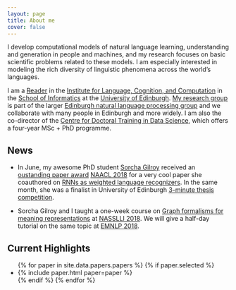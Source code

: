 ```yaml
---
layout: page
title: About me
cover: false
---
```


I develop computational models of natural language learning, 
understanding and generation in people and machines, and my research 
focuses on basic scientific problems related to these models. I am 
especially interested in modeling the rich diversity of linguistic
phenomena across the world’s languages. 

I am a [Reader](https://en.wikipedia.org/wiki/Reader_(academic_rank))
in the [Institute for Language, Cognition, and Computation](http://web.inf.ed.ac.uk/ilcc)
in the [School of Informatics](http://web.inf.ed.ac.uk/)
at the [University of Edinburgh](https://www.ed.ac.uk/). 
[My research group](collaborators.html) is part of the larger 
[Edinburgh natural language processing group](http://groups.inf.ed.ac.uk/edinburghnlp/)
and we collaborate with many people in Edinburgh and more widely. I am 
also the co-director of the 
[Centre for Doctoral Training in Data Science](http://datascience.inf.ed.ac.uk/), 
which offers a four-year MSc + PhD programme.

## News

* In June, my awesome PhD student [Sorcha Gilroy](http://homepages.inf.ed.ac.uk/s1459276/) 
received an [oustanding paper award](https://naacl2018.wordpress.com/2018/04/11/outstanding-papers/)
[NAACL 2018](http://naacl2018.org/) for a very cool
paper she coauthored on [RNNs as weighted language recognizers](http://aclweb.org/anthology/N18-1205). 
In the same month, she was a finalist in University of Edinburgh 
[3-minute thesis competition](https://www.ed.ac.uk/institute-academic-development/postgraduate/doctoral/3mt/3mt-final).

* Sorcha Gilroy and I taught a one-week course on 
[Graph formalisms for meaning representations](https://drive.google.com/drive/folders/1NtdhgieGKpnTvpYiBCUgkE-g0ygKDyE_) 
at [NASSLLI 2018](https://www.cmu.edu/nasslli2018/).
We will give a half-day tutorial on the same topic at 
[EMNLP 2018](http://emnlp2018.org/).

## Current Highlights

<ul>
{% for paper in site.data.papers.papers %}
  {% if paper.selected %}
  <li>
  {% include paper.html paper=paper %}
  </li>
  {% endif %}
{% endfor %}
</ul>

